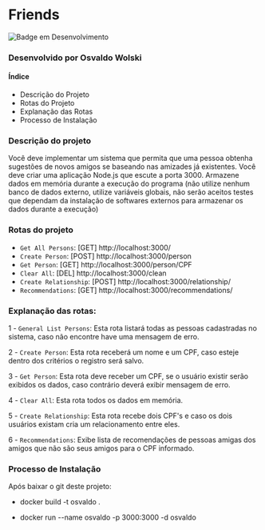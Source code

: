 # Friends
![Badge em Desenvolvimento](http://img.shields.io/static/v1?label=STATUS&message=DONE&color=GREEN&style=for-the-badge)

### Desenvolvido por Osvaldo Wolski 


#### Índice
- Descrição do Projeto
- Rotas do Projeto
- Explanação das Rotas
- Processo de Instalação

### Descrição do projeto
Você deve implementar um sistema que permita que uma pessoa obtenha sugestões de novos
amigos se baseando nas amizades já existentes. Você deve criar uma aplicação Node.js que
escute a porta 3000. Armazene dados em memória durante a execução do programa (não utilize
nenhum banco de dados externo, utilize variáveis globais, não serão aceitos testes que
dependam da instalação de softwares externos para armazenar os dados durante a execução)

### Rotas do projeto

- `Get All Persons`: [GET] http://localhost:3000/
- `Create Person`: [POST] http://localhost:3000/person
- `Get Person`: [GET] http://localhost:3000/person/CPF
- `Clear All`: [DEL] http://localhost:3000/clean
- `Create Relationship`: [POST] http://localhost:3000/relationship/
- `Recommendations`: [GET] http://localhost:3000/recommendations/

### Explanação das rotas:
1 - `General List Persons`: Esta rota listará todas as pessoas cadastradas no sistema, caso não encontre have uma mensagem de erro.

2 - `Create Person`: Esta rota receberá um nome e um CPF, caso esteje dentro dos critérios o registro será salvo.

3 - `Get Person`: Esta rota deve receber um CPF, se o usuário existir serão exibidos os dados, caso contrário deverá exibir mensagem de erro.

4 - `Clear All`: Esta rota todos os dados em memória.

5 - `Create Relationship`: Esta rota recebe dois CPF's e caso os dois usuários existam cria um relacionamento entre eles.

6 - `Recommendations`: Exibe lista de recomendações de pessoas amigas dos amigos que não são seus amigos para o CPF informado.

### Processo de Instalação

Após baixar o git deste projeto:
    
- docker build -t osvaldo .

- docker run --name osvaldo -p 3000:3000 -d osvaldo
